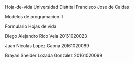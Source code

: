 Hoja-de-vida
Universidad Distrital Francisco Jose de Caldas

Modelos de programacion II

Formulario Hojas de vida 

Diego Alejandro Rico Vela 20161020023

Juan Nicolas Lopez Gaona 20161020089

Brayan Sneider Lozada Gonzalez 20161020099

